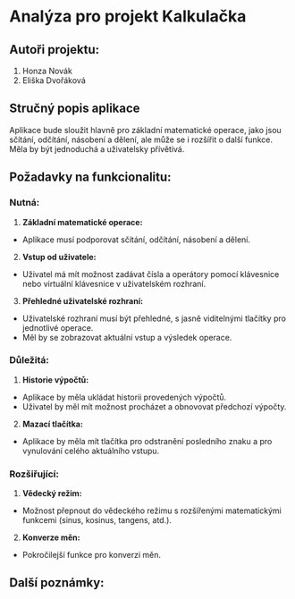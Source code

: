 # Analýza pro projekt Kalkulačka
## Autoři projektu:
1. Honza Novák
2. Eliška Dvořáková

## Stručný popis aplikace
Aplikace bude sloužit hlavně pro základní matematické operace, jako jsou sčítání, odčítání, násobení a dělení, ale může se i rozšířit o další funkce. Měla by být jednoduchá a uživatelsky přívětivá.

## Požadavky na funkcionalitu:
### Nutná:
1. **Základní matematické operace:**
  - Aplikace musí podporovat sčítání, odčítání, násobení a dělení.
2. **Vstup od uživatele:**
  - Uživatel má mít možnost zadávat čísla a operátory pomocí klávesnice nebo virtuální klávesnice v uživatelském rozhraní.
3. **Přehledné uživatelské rozhraní:**
  - Uživatelské rozhraní musí být přehledné, s jasně viditelnými tlačítky pro jednotlivé operace.
  - Měl by se zobrazovat aktuální vstup a výsledek operace.
### Důležitá:
1. **Historie výpočtů:**
  - Aplikace by měla ukládat historii provedených výpočtů.
  - Uživatel by měl mít možnost procházet a obnovovat předchozí výpočty.
2. **Mazací tlačítka:**
  - Aplikace by měla mít tlačítka pro odstranění posledního znaku a pro vynulování celého aktuálního vstupu.
### Rozšiřující:
1. **Vědecký režim:**
  - Možnost přepnout do vědeckého režimu s rozšířenými matematickými funkcemi (sinus, kosinus, tangens, atd.).
2. **Konverze měn:**
  - Pokročilejší funkce pro konverzi měn.
  
## Další poznámky:
